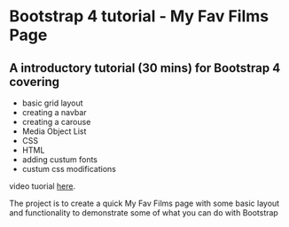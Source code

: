 # Bootstrap 4 tutorial - My Fav Films Page

## A introductory tutorial (30 mins) for Bootstrap 4 covering 

- basic grid layout
- creating a navbar
- creating a carouse
- Media Object List
- CSS
- HTML
- adding custum fonts
- custum css modifications

video tuorial [here](https://www.youtube.com/watch?v=6jihGLlxIX0). 

The project is to create a quick My Fav Films page with some basic layout and functionality to demonstrate some of what you can do with Bootstrap